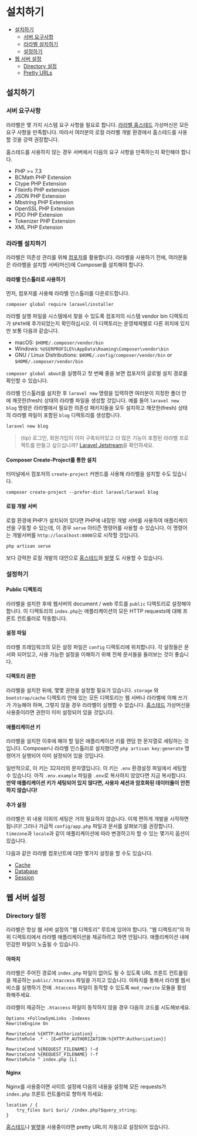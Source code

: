 # 설치하기

- [설치하기](#installation)
    - [서버 요구사항](#server-requirements)
    - [라라벨 설치하기](#installing-laravel)
    - [설정하기](#configuration)
- [웹 서버 설정](#web-server-configuration)
    - [Directory 설정](#directory-configuration)
    - [Pretty URLs](#pretty-urls)

<a name="installation"></a>
## 설치하기

<a name="server-requirements"></a>
### 서버 요구사항

라라벨은 몇 가지 시스템 요구 사항을 필요로 합니다. [라라벨 홈스테드](/docs/{{version}}/homestead) 가상머신은 모든 요구 사항을 만족합니다. 따라서 여러분의 로컬 라라벨 개발 환경에서 홈스테드를 사용할 것을 강력 권장합니다.

홈스테드를 사용하지 않는 경우 서버에서 다음의 요구 사항을 만족하는지 확인해야 합니다.


- PHP >= 7.3
- BCMath PHP Extension
- Ctype PHP Extension
- Fileinfo PHP extension
- JSON PHP Extension
- Mbstring PHP Extension
- OpenSSL PHP Extension
- PDO PHP Extension
- Tokenizer PHP Extension
- XML PHP Extension


<a name="installing-laravel"></a>
### 라라벨 설치하기

라라벨은 의존성 관리를 위해 [컴포저](https://getcomposer.org)를 활용합니다. 라라벨을 사용하기 전에, 여러분들은 라라벨을 설치할 서버(머신)에 Composer를 설치해야 합니다.

#### 라라벨 인스톨러로 사용하기

먼저, 컴포저를 사용해 라라벨 인스톨러를 다운로드합니다.

    composer global require laravel/installer

라라벨 실행 파일을 시스템에서 찾을 수 있도록 컴포저의 시스템 vendor bin 디렉토리가 `$PATH`에 추가되었는지 확인하십시오. 이 디렉토리는 운영체제별로 다른 위치에 있지만 보통 다음과 같습니다.


- macOS: `$HOME/.composer/vendor/bin`
- Windows: `%USERPROFILE%\AppData\Roaming\Composer\vendor\bin`
- GNU / Linux Distributions: `$HOME/.config/composer/vendor/bin` or `$HOME/.composer/vendor/bin`

`composer global about`을 실행하고 첫 번째 줄을 보면 컴포저의 글로벌 설치 경로를 확인할 수 있습니다.

라라벨 인스톨러를 설치한 후 `laravel new` 명령을 입력하면 여러분이 지정한 폴더 안에 깨끗한(fresh) 상태의 라라벨 파일을 생성할 것입니다. 예를 들어 `laravel new blog` 명령은 라라벨에서 필요한 의존성 패키지들을 모두 설치하고 깨끗한(fresh) 상태의 라라벨 파일이 포함된 `blog` 디렉토리를 생성합니다.

    laravel new blog

> {tip} 로그인, 회원가입이 이미 구축되어있고 더 많은 기능이 포함된 라라벨 프로젝트를 만들고 싶으십니까? [Laravel Jetstream](https://jetstream.laravel.com)을 확인하세요.

#### Composer Create-Project를 통한 설치

터미널에서 컴포저의 `create-project` 커멘드를 사용해 라라벨을 설치할 수도 있습니다.

    composer create-project --prefer-dist laravel/laravel blog

#### 로컬 개발 서버

로컬 환경에 PHP가 설치되어 있다면 PHP에 내장된 개발 서버를 사용하여 애플리케이션을 구동할 수 있는데, 이 경우 `serve` 아티즌 명령어를 사용할 수 있습니다. 이 명령어는 개발서버를 `http://localhost:8000`으로 시작할 것입니다.

    php artisan serve

보다 강력한 로컬 개발의 대안으로 [홈스테드](/docs/{{version}}/homestead)와 [발렛](/docs/{{version}}/valet) 도 사용할 수 있습니다.

<a name="configuration"></a>
### 설정하기

#### Public 디렉토리

라라벨을 설치한 후에 웹서버의 document / web 루트를 `public` 디렉토리로 설정해야 합니다. 이 디렉토리의 `index.php`는 애플리케이션의 모든 HTTP requests에 대해 프론트 컨트롤러로 작동합니다.

#### 설정 파일

라라벨 프레임워크의 모든 설정 파일은 `config` 디렉토리에 위치합니다. 각 설정들은 문서화 되어있고, 사용 가능한 설정을 이해하기 위해 전체 문서들을 둘러보는 것이 좋습니다.

#### 디렉토리 권한

라라벨을 설치한 뒤에, 몇몇 권한을 설정할 필요가 있습니다. `storage` 와 `bootstrap/cache` 디렉토리 안에 있는 모든 디렉토리는 웹 서버나 라라벨에 의해 쓰기가 가능해야 하며, 그렇지 않을 경우 라라벨이 실행할 수 없습니다. [홈스테드](/docs/{{version}}/homestead) 가상머신을 사용중이라면 권한이 이미 설정되어 있을 것입니다.

#### 애플리케이션 키

라라벨을 설치한 이후에 해야 할 일은 애플리케이션 키를 랜덤 한 문자열로 세팅하는 것입니다. Composer나 라라벨 인스톨러로 설치했다면 `php artisan key:generate` 명령어가 실행되어 이미 설정되어 있을 것입니다.

일반적으로, 이 키는 32자리의 문자열입니다. 이 키는 `.env` 환경설정 파일에서 세팅할 수 있습니다. 아직 `.env.example` 파일을 `.env`로 복사하지 않았다면 지금 복사합니다. **만약 애플리케이션 키가 세팅되어 있지 않다면, 사용자 세션과 암호화된 데이터들이 안전하지 않습니다!**

#### 추가 설정

라라벨은 위 내용 이외의 세팅은 거의 필요하지 않습니다. 이제 편하게 개발을 시작하면 됩니다! 그러나 가급적 `config/app.php` 파일과 문서를 살펴보기를 권장합니다. `timezone`과 `locale`과 같이 애플리케이션에 따라 변경하고자 할 수 있는 몇가지 옵션이 있습니다.

다음과 같은 라라벨 컴포넌트에 대한 몇가지 설정을 할 수도 있습니다.

- [Cache](/docs/{{version}}/cache#configuration)
- [Database](/docs/{{version}}/database#configuration)
- [Session](/docs/{{version}}/session#configuration)

<a name="web-server-configuration"></a>
## 웹 서버 설정

<a name="directory-configuration"></a>
### Directory 설정

라라벨은 항상 웹 서버 설정의 "웹 디렉토리" 루트에 있어야 합니다. "웹 디렉토리"의 하위 디렉토리에서 라라벨 애플리케이션을 제공하려고 하면 안됩니다. 애플리케이션 내에 민감한 파일이 노출될 수 있습니다.

<a name="pretty-urls"></a>

#### 아파치 

라라벨은 주어진 경로에 `index.php` 파일이 없어도 될 수 있도록 URL 프론트 컨트롤링을 제공하는 `public/.htaccess` 파일을 가지고 있습니다. 아파치를 통해서 라라벨 웹서비스를 실행하기 전에 `.htaccess` 파일이 동작할 수 있도록 `mod_rewrite` 모듈을 활성화해주세요.

라라벨이 제공하는 `.htaccess` 파일이 동작하지 않을 경우 다음의 코드를 시도해보세요.

    Options +FollowSymLinks -Indexes
    RewriteEngine On

    RewriteCond %{HTTP:Authorization} .
    RewriteRule .* - [E=HTTP_AUTHORIZATION:%{HTTP:Authorization}]

    RewriteCond %{REQUEST_FILENAME} !-d
    RewriteCond %{REQUEST_FILENAME} !-f
    RewriteRule ^ index.php [L]

#### Nginx

Nginx를 사용중이면 사이트 설정에 다음의 내용을 설정해 모든 requests가 `index.php` 프론트 컨트롤러로 향하게 하세요:

    location / {
        try_files $uri $uri/ /index.php?$query_string;
    }

[홈스테드](/docs/{{version}}/homestead)나 [발렛](/docs/{{version}}/valet)을 사용중이라면 pretty URL이 자동으로 설정되어 있습니다.
